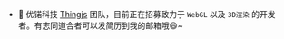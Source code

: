 - :handshake: 优锘科技 [Thingjs](https://thingjs.com/) 团队，目前正在招募致力于 `WebGL` 以及 `3D渲染` 的开发者。有志同道合者可以发简历到我的邮箱哦:smile:~

<!--
**shawn0326/shawn0326** is a ✨ _special_ ✨ repository because its `README.md` (this file) appears on your GitHub profile.

Here are some ideas to get you started:

### Hi there 👋

- 🔭 I’m currently working on ...
- 🌱 I’m currently learning ...
- 👯 I’m looking to collaborate on ...
- 🤔 I’m looking for help with ...
- 💬 Ask me about ...
- 📫 How to reach me: ...
- 😄 Pronouns: ...
- ⚡ Fun fact: ...
-->
